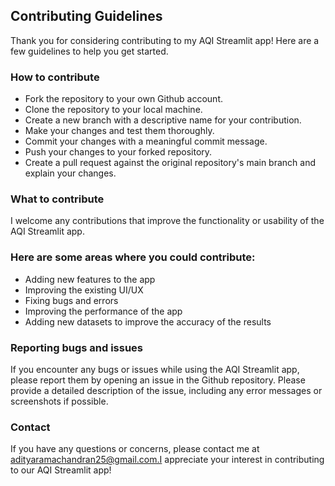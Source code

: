 ## Contributing Guidelines
Thank you for considering contributing to my AQI Streamlit app! Here are a few guidelines to help you get started.

### How to contribute
* Fork the repository to your own Github account.
* Clone the repository to your local machine.
* Create a new branch with a descriptive name for your contribution.
* Make your changes and test them thoroughly.
* Commit your changes with a meaningful commit message.
* Push your changes to your forked repository.
* Create a pull request against the original repository's main branch and explain your changes.
 
### What to contribute
I welcome any contributions that improve the functionality or usability of the AQI Streamlit app. 

### Here are some areas where you could contribute:

* Adding new features to the app
* Improving the existing UI/UX
* Fixing bugs and errors
* Improving the performance of the app
* Adding new datasets to improve the accuracy of the results

### Reporting bugs and issues
If you encounter any bugs or issues while using the AQI Streamlit app, please report them by opening an issue in the Github repository. Please provide a detailed description of the issue, including any error messages or screenshots if possible.

### Contact
If you have any questions or concerns, please contact me at adityaramachandran25@gmail.com.I appreciate your interest in contributing to our AQI Streamlit app!